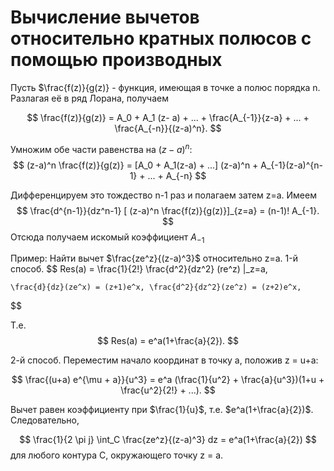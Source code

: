 # Вычисление вычетов относительно кратных полюсов с помощью производных

Пусть $\frac{f(z)}{g(z)} - функция, имеющая в точке а полюс порядка n. Разлагая её в ряд Лорана, получаем

$$
    \frac{f(z)}{g(z)} = A_0 + A_1 (z- a) + ... + \frac{A_{-1}}{z-a} + ... + \frac{A_{-n}}{(z-a)^n}.
$$

Умножим обе части равенства на $(z-a)^n$:
$$
    (z-a)^n \frac{f(z)}{g(z)} = [A_0 + A_1(z-a) + ...] (z-a)^n + A_{-1}(z-a)^{n-1} + ... + A_{-n}
$$

Дифференцируем это тождество n-1 раз и полагаем затем z=a. Имеем 
$$
    \frac{d^{n-1}}{dz^n-1} [ (z-a)^n \frac{f(z)}{g(z)}]_{z=a} = (n-1)! A_{-1}.
$$
Отсюда получаем искомый коэффициент $A_{-1}$

Пример: Найти вычет $\frac{ze^z}{(z-a)^3}$ относительно z=a.
1-й способ.
$$
    Res(a) = \frac{1}{2!} \frac{d^2}{dz^2} (re^z) |_z=a,

    \frac{d}{dz}(ze^x) = (z+1)e^x, \frac{d^2}{dz^2}(ze^z) = (z+2)e^x,
$$

Т.е.
$$
    Res(a) = e^a(1+\frac{a}{2}).
$$

2-й способ. Переместим начало координат в точку а, положив z = u+a:

$$
    \frac{(u+a) e^{\mu + a}}{u^3} = e^a (\frac{1}{u^2} + \frac{a}{u^3})(1+u + \frac{u^2}{2!} + ...).
$$

Вычет равен коэффициенту при $\frac{1}{u}$, т.е. $e^a(1+\frac{a}{2})$. Следовательно, 

$$
    \frac{1}{2 \pi j} \int_C \frac{ze^z}{(z-a)^3} dz = e^a(1+\frac{a}{2}) 
$$
для любого контура C, окружающего точку z = a.

